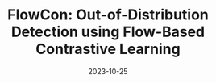 ---
title: "FlowCon: Out-of-Distribution Detection using Flow-Based Contrastive Learning"
collection: publications
permalink: /publication/2024-eccv
date: 2023-10-25
venue: 'International Joint Conference on Biometrics'
paperurl: '/files/pdf/research/ECCV_2024.pdf'
link: ''
citation: 'S. Aathreya, M. Chaudhary, T. Neal, and S. Canavan, “Multimodal Context-based Continuous Authentication,” IJCB 2023.'
---
